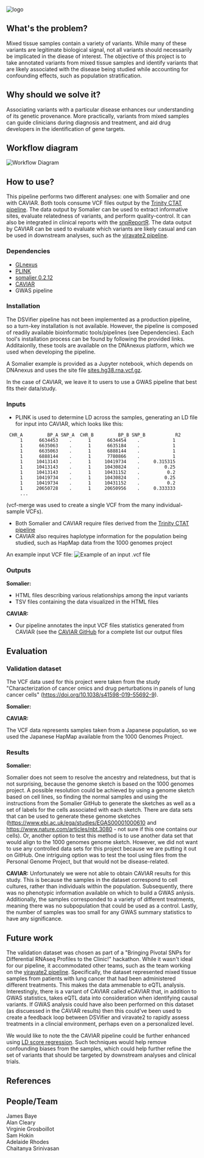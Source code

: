 ![logo](DSVifier.png "DSVifier logo")


## What's the problem?
Mixed tissue samples contain a variety of variants.
While many of these variants are legitimate biological signal, not all variants should necessarily be implicated in the diease of interest.
The objective of this project is to take annotated variants from mixed tissue samples and identify variants that are likely associated with the disease being studied while accounting for confounding effects, such as population stratification.


## Why should we solve it?
Associating variants with a particular disease enhances our understanding of its genetic provenance.
More practically, variants from mixed samples can guide clinicians during diagnosis and treatment, and aid drug developers in the identification of gene targets.


## Workflow diagram
![Workflow Diagram](images/workflow_v5.png "Workflow Diagram")


## How to use?
This pipeline performs two different analyses: one with Somalier and one with CAVIAR.
Both tools consume VCF files output by the [Trinity CTAT pipeline](https://github.com/collaborativebioinformatics/expressed-variant-impact).
The data output by Somalier can be used to extract informative sites, evaluate relatedness of variants, and perform quality-control.
It can also be integrated in clinical reports with the [snpReportR](https://github.com/collaborativebioinformatics/expressed-variant-reporting).
The data output by CAVIAR can be used to evaluate which variants are likely casual and can be used in downstream analyses, such as the [viravate2 pipeline](https://github.com/collaborativebioinformatics/viravate2).

### Dependencies
* [GLnexus](https://github.com/dnanexus-rnd/GLnexus)
* [PLINK](http://zzz.bwh.harvard.edu/plink/)
* [somalier 0.2.12](https://github.com/brentp/somalier)
* [CAVIAR](http://genetics.cs.ucla.edu/caviar/manual.html)
* GWAS pipeline

### Installation
The DSVifier pipeline has not been implemented as a production pipeline, so a turn-key installation is not available.
However, the pipeline is composed of readily available bioinformatic tools/pipelines (see Dependencies).
Each tool's installation process can be found by following the provided links.
Additaionlly, these tools are available on the DNAnexus platform, which we used when developing the pipeline.

A Somalier example is provided as a Jupyter notebook, which depends on DNAnexus and uses the site file [sites.hg38.rna.vcf.gz](https://github.com/brentp/somalier/files/4566475/sites.hg38.rna.vcf.gz).

In the case of CAVIAR, we leave it to users to use a GWAS pipeline that best fits their data/study.

### Inputs
* PLINK is used to determine LD across the samples, generating an LD file for input into CAVIAR, which looks like this:
```
 CHR_A         BP_A SNP_A  CHR_B         BP_B SNP_B           R2 
     1      6634453    .      1      6634454    .            1 
     1      6635063    .      1      6635184    .            1 
     1      6635063    .      1      6888144    .            1 
     1      6888144    .      1      7780866    .            1 
     1     10413143    .      1     10419734    .     0.315315 
     1     10413143    .      1     10430824    .         0.25 
     1     10413143    .      1     10431152    .          0.2 
     1     10419734    .      1     10430824    .         0.25 
     1     10419734    .      1     10431152    .          0.2 
     1     20650728    .      1     20650956    .     0.333333 
     ...
```
(vcf-merge was used to create a single VCF from the many individual-sample VCFs).
* Both Somalier and CAVIAR require files derived from the [Trinity CTAT pipeline](https://github.com/collaborativebioinformatics/expressed-variant-impact)
* CAVIAR also requires haplotype information for the population being studied, such as HapMap data from the 1000 genomes project

An example input VCF file:
![Example of an input .vcf file](images/sample_vcf.png "sample of a .vcf file")

### Outputs
**Somalier:**
* HTML files describing various relationships among the input variants
* TSV files containing the data visualized in the HTML files

**CAVIAR:**
* Our pipeline annotates the input VCF files statistics generated from CAVIAR (see the [CAVIAR GitHub](https://github.com/fhormoz/caviar) for a complete list our output files

## Evaluation

### Validation dataset
The VCF data used for this project were taken from the study "Characterization of cancer omics and drug perturbations in panels of lung cancer cells" (https://doi.org/10.1038/s41598-019-55692-9).

**Somalier:**

**CAVIAR:**

The VCF data represents samples taken from a Japanese population, so we used the Japanese HapMap available from the 1000 Genomes Project.

### Results
**Somalier:**

Somalier does not seem to resolve the ancestry and relatedness, but that is not surprising, because the genome sketch is based on the 1000 genomes project.
A possible resolution could be achieved by using a genome sketch based on cell lines, so finding the normal samples and using the instructions from the Somalier GitHub to generate the sketches as well as a set of labels for the cells associated with each sketch.
There are data sets that can be used to generate these genome sketches (https://www.ebi.ac.uk/ega/studies/EGAS00001000610 and https://www.nature.com/articles/nbt.3080 - not sure if this one contains our cells). 
Or, another option to test this method is to use another data set that would align to the 1000 genomes genome sketch.
However, we did not want to use any controlled data sets for this project because we are putting it out on GitHub.
One intriguing option was to test the tool using files from the Personal Genome Project, but that would not be disease-related.

**CAVIAR:**
Unfortunately we were not able to obtain CAVIAR results for this study.
This is because the samples in the dataset correspond to cell cultures, rather than individuals within the population.
Subsequently, there was no phenotypic information available on which to build a GWAS anlysis.
Additionally, the samples corresponded to a variety of different treatments, meaning there was no subpopulation that could be used as a control.
Lastly, the number of samples was too small for any GWAS summary statistics to have any significance.

## Future work
The validation dataset was chosen as part of a "Bringing Pivotal SNPs for Differential RNAseq Profiles to the Clinic!" hackathon.
While it wasn't ideal for our pipeline, it accommodated other teams, such as the team working on the [viravate2 pipeline](https://github.com/collaborativebioinformatics/viravate2).
Specifically, the dataset represented mixed tissue samples from patients with lung cancer that had been administered different treatments.
This makes the data ammenable to eQTL analysis.
Interestingly, there is a variant of CAVIAR called eCAVIAR that, in addition to GWAS statistics, takes eQTL data into consideration when identifying causal variants.
If GWAS analysis could have also been performed on this dataset (as discuessed in the CAVIAR results) then this could've been used to create a feedback loop between DSVifier and viravate2 to rapidly assess treatments in a clincial environment, perhaps even on a personalized level.

We would like to note the the CAVIAR pipeline could be further enhanced using [LD score regression](https://doi.org/10.1038/ng.3211).
Such techniques would help remove confounding biases from the samples, which could help further refine the set of variants that should be targeted by downstream analyses and clinical trials.

## References


## People/Team
James Baye  
Alan Cleary  
Virginie Grosboillot  
Sam Hokin  
Adelaide Rhodes  
Chaitanya Srinivasan  
